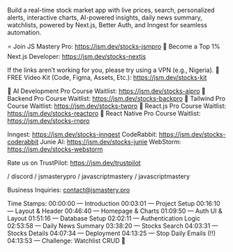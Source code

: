Build a real-time stock market app with live prices, search, personalized alerts, interactive charts, AI-powered insights, daily news summary, watchlists, powered by Next.js, Better Auth, and Inngest for seamless automation.

⭐ Join JS Mastery Pro: https://jsm.dev/stocks-jsmpro
💎 Become a Top 1% Next.js Developer: https://jsm.dev/stocks-nextjs

If the links aren’t working for you, please try using a VPN (e.g., Nigeria).
📁 FREE Video Kit (Code, Figma, Assets, Etc.): https://jsm.dev/stocks-kit

📘 AI Development Pro Course Waitlist: https://jsm.dev/stocks-aipro
📘 Backend Pro Course Waitlist: https://jsm.dev/stocks-backpro
📘 Tailwind Pro Course Waitlist: https://jsm.dev/stocks-twpro
📘 React.js Pro Course Waitlist: https://jsm.dev/stocks-reactpro
📘 React Native Pro Course Waitlist: https://jsm.dev/stocks-rnpro

Inngest: https://jsm.dev/stocks-inngest
CodeRabbit: https://jsm.dev/stocks-coderabbit
Junie AI: https://jsm.dev/stocks-junie
WebStorm: https://jsm.dev/stocks-webstorm

Rate us on TrustPilot: https://jsm.dev/trustpilot

/ discord     / jsmasterypro     / javascriptmastery     / javascriptmastery

Business Inquiries: contact@jsmastery.pro

Time Stamps:
00:00:00 — Introduction
00:03:01 — Project Setup
00:16:10 — Layout & Header
00:46:40 — Homepage & Charts
01:09:50 — Auth UI & Layout
01:51:16 — Database Setup
02:02:11 — Authentication Logic
02:53:58 — Daily News Summary
03:38:20 — Stocks Search
04:03:31 — Stocks Details
04:07:34 — Deployment
04:13:25 — Stop Daily Emails (!!)
04:13:53 — Challenge: Watchlist CRUD 🎯
